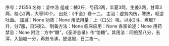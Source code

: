 序号：21356
名称：坚中汤
组成：糖3斤，芍药3两，半夏3两，生姜3两，甘草3两，桂心2两，大枣50个。
出处：《千金》卷十二。
主治：虚劳内伤，寒热，呕逆吐血。
加减：None
功效：None
用法用量：上（口父）咀。以水2斗，煮取7升，分7服，日5夜2。
制备方法：None
临床应用：None
各家论述：None
用药禁忌：None
附注：方中“糖”，《圣济总录》作“饴糖”。其用法：同煎至八分，去滓，入饴糖一分，再煎令沸，放温服，日二夜一。
